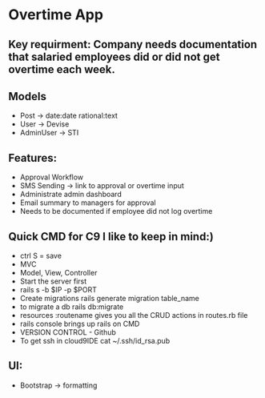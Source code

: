 # Overtime App

## Key requirment: Company needs documentation that salaried employees did or did not get overtime each week.

## Models
- Post -> date:date rational:text
- User -> Devise
- AdminUser -> STI

## Features:
- Approval Workflow
- SMS Sending -> link to approval or overtime input
- Administrate admin dashboard
- Email summary to managers for approval
- Needs to be documented if employee did not log overtime

## Quick CMD for C9 I like to keep in mind:)
- ctrl S = save
- MVC
- Model, View, Controller
- Start the server first
- rails s -b $IP -p $PORT
- Create migrations rails generate migration table_name
- to migrate a db rails db:migrate
- resources :routename gives you all the CRUD actions in routes.rb file
- rails console brings up rails on CMD
- VERSION CONTROL - Github
- To get ssh in cloud9IDE cat ~/.ssh/id_rsa.pub


## UI:
- Bootstrap -> formatting
